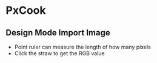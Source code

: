 # PxCook
## Design Mode Import Image
- Point ruler can measure the length of how many pixels
- Click the straw to get the RGB value
